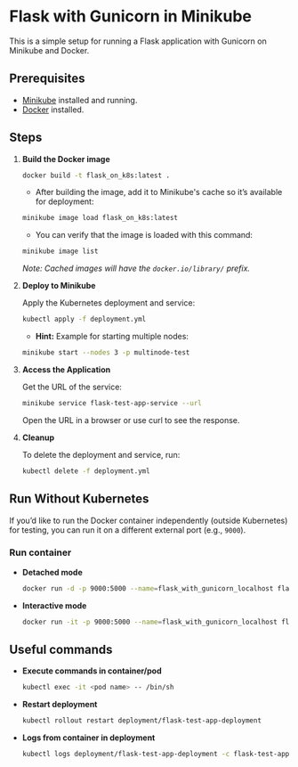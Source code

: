 # Flask with Gunicorn in Minikube

This is a simple setup for running a Flask application with Gunicorn on Minikube and Docker.

## Prerequisites

- [Minikube](https://minikube.sigs.k8s.io/docs/start/) installed and running.
- [Docker](https://docs.docker.com/get-docker/) installed.

## Steps

1. **Build the Docker image**

    ```bash
    docker build -t flask_on_k8s:latest .
    ```
    * After building the image, add it to Minikube's cache so it’s available for deployment:

    ```bash
    minikube image load flask_on_k8s:latest 
    ``` 

    * You can verify that the image is loaded with this command:

    ```bash
    minikube image list
    ```

    *Note: Cached images will have the `docker.io/library/` prefix.*

2. **Deploy to Minikube**

    Apply the Kubernetes deployment and service:

    ```bash
    kubectl apply -f deployment.yml
    ```

    - **Hint:** Example for starting multiple nodes:
    
    ```bash
    minikube start --nodes 3 -p multinode-test
    ```

3. **Access the Application**

    Get the URL of the service:

    ```bash
    minikube service flask-test-app-service --url
    ```

    Open the URL in a browser or use curl to see the response.

4. **Cleanup**

    To delete the deployment and service, run:

    ```bash
    kubectl delete -f deployment.yml
    ```

## Run Without Kubernetes

If you’d like to run the Docker container independently (outside Kubernetes) for testing, you can run it on a different external port (e.g., `9000`).

### Run container

- **Detached mode**

    ```bash
    docker run -d -p 9000:5000 --name=flask_with_gunicorn_localhost flask_on_k8s:latest
    ```

- **Interactive mode**

    ```bash
    docker run -it -p 9000:5000 --name=flask_with_gunicorn_localhost flask_on_k8s:latest sh
    ```

## Useful commands

- **Execute commands in container/pod**

    ```bash
    kubectl exec -it <pod name> -- /bin/sh
    ```

- **Restart deployment**

    ```bash
    kubectl rollout restart deployment/flask-test-app-deployment
    ```

- **Logs from container in deployment**

    ```bash
    kubectl logs deployment/flask-test-app-deployment -c flask-test-app
    ```
